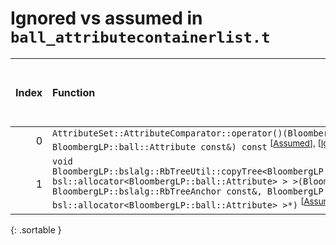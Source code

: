 # Ignored vs assumed in `ball_attributecontainerlist.t`

<script src="../sorttable.js"></script>

|   Index | Function                                                                                                                                                                                                                                                                                                                                                                                                                                          |   Difference in number of lines | Function size difference in bytes   |   Number of lines in assumed build | Number of bytes in assumed build   | Number of lines in ignored build   | Number of bytes in ignored build   |
|--------:|:--------------------------------------------------------------------------------------------------------------------------------------------------------------------------------------------------------------------------------------------------------------------------------------------------------------------------------------------------------------------------------------------------------------------------------------------------|--------------------------------:|:------------------------------------|-----------------------------------:|:-----------------------------------|:-----------------------------------|:-----------------------------------|
|       0 | `AttributeSet::AttributeComparator::operator()(BloombergLP::ball::Attribute const&, BloombergLP::ball::Attribute const&) const` <sup>\[[Assumed](0.assume.s)\], \[[Ignored](0.none.s)\], \[[Diff](0.diff.html)\]                                                                                                                                                                                                                                  |                              -5 | -16                                 |                                176 | 4,273,920                          | 192                                | 4,269,392                          |
|       1 | `void BloombergLP::bslalg::RbTreeUtil::copyTree<BloombergLP::bslstl::TreeNodePool<BloombergLP::ball::Attribute, bsl::allocator<BloombergLP::ball::Attribute> > >(BloombergLP::bslalg::RbTreeAnchor*, BloombergLP::bslalg::RbTreeAnchor const&, BloombergLP::bslstl::TreeNodePool<BloombergLP::ball::Attribute, bsl::allocator<BloombergLP::ball::Attribute> >*)` <sup>\[[Assumed](1.assume.s)\], \[[Ignored](1.none.s)\], \[[Diff](1.diff.html)\] |                            -271 | -1,216                              |                                352 | 4,278,608                          | 1,568                              | 4,274,160                          |
{: .sortable }
